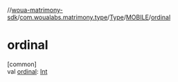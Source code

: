 //[woua-matrimony-sdk](../../../../index.md)/[com.woualabs.matrimony.type](../../index.md)/[Type](../index.md)/[MOBILE](index.md)/[ordinal](ordinal.md)

# ordinal

[common]\
val [ordinal](ordinal.md): [Int](https://kotlinlang.org/api/latest/jvm/stdlib/kotlin/-int/index.html)
